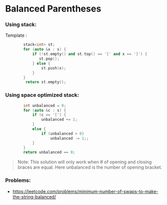 # Balanced Parentheses


### Using stack:
Template :
```c++
        stack<int> st;
        for (auto &x : s) {
            if (!st.empty() and st.top() == '[' and x == ']') {
               st.pop();
            } else {
                st.push(x);
            }
        }
         return st.empty();
```

### Using space optimized stack:

```c++
        int unbalanced = 0;
        for (auto &c : s) {
            if (c == '[') {
                unbalanced += 1;
            }
            else {
                if (unbalanced > 0) 
                    unbalanced -= 1;;
            }
        }
        return unbalanced == 0;
```

> Note: This solution will only work when # of opening and closing braces are equal. Here unbalanced is the number of opening bracket. 

### Problems:
- https://leetcode.com/problems/minimum-number-of-swaps-to-make-the-string-balanced/
